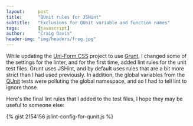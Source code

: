 ```yaml
---
layout:     post
title:      "QUnit rules for JSHint"
subtitle:   "Exclusions for QUnit variable and function names"
tags:       [javascript]
author:     "Craig Davis"
header-img: "img/headers/frog.jpg"
---
```


While updating the [Uni-Form CSS][uniform] project to use [Grunt][grunt], I changed some of the settings for the linter, and for the first time, added lint rules for the unit test files. Grunt uses JSHint, and by default uses rules that are a bit more strict than I had used previously. In addition, the global variables from the [QUnit][qunit] tests were polluting the global namespace, and so I had to tell lint to ignore those.

Here's the final lint rules that I added to the test files, I hope they may be useful to someone else:

{% gist 2154156 jslint-config-for-qunit.js %}

[uniform]: http://sprawsm.com/uni-form/
[grunt]: https://github.com/cowboy/grunt
[qunit]: http://qunitjs.com/
